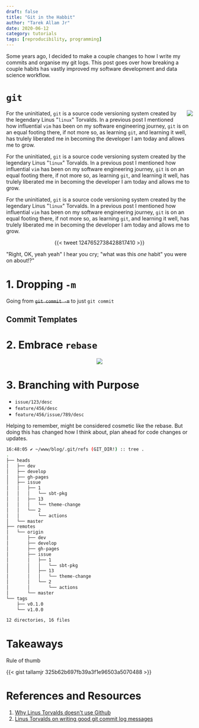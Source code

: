 ```yaml
---
draft: false
title: "Git in the Habbit"
author: "Tarek Allam Jr"
date: 2020-06-12
category: tutorials
tags: [reproducibility, programming]
---
```


Some years ago, I decided to make a couple changes to how I write my commits and organise my git
logs. This post goes over how breaking a couple habits has vastly improved my software development
and data science workflow.

<!--more-->

# <a name="git-intro"></a>`git`

<img src="https://imgs.xkcd.com/comics/git.png" style="float: right;margin: 0px 0px 10px 15px;">

For the uninitiated, `git` is a source code versioning system created by the legendary Linus
"`linux`" Torvalds. In a previous post <INSERT-HERE> I mentioned how influential `vim` has been on
my software engineering journey, `git` is on an equal footing there, if not more so, as learning
`git`, and learning it well, has trulely liberated me in becoming the developer I am today and
allows me to grow.

For the uninitiated, `git` is a source code versioning system created by the legendary Linus
"`linux`" Torvalds. In a previous post <INSERT-HERE> I mentioned how influential `vim` has been on
my software engineering journey, `git` is on an equal footing there, if not more so, as learning
`git`, and learning it well, has trulely liberated me in becoming the developer I am today and
allows me to grow.

For the uninitiated, `git` is a source code versioning system created by the legendary Linus
"`linux`" Torvalds. In a previous post <INSERT-HERE> I mentioned how influential `vim` has been on
my software engineering journey, `git` is on an equal footing there, if not more so, as learning
`git`, and learning it well, has trulely liberated me in becoming the developer I am today and
allows me to grow.

<center>
{{< tweet 1247652738428817410 >}}
</center>

"Right, OK, yeah yeah" I hear you cry; "what was this _one_ habit" you were on about!?"

<a name="dropping-m"></a>
# 1. Dropping `-m`

Going from ~~`git commit -m`~~ to just `git commit`

## <a name="git-intro"></a>Commit Templates

<a name="rebase"></a>
# 2. Embrace `rebase`

<center>
<img src="https://static01.nyt.com/images/2016/08/05/us/05onfire1_xp/05onfire1_xp-articleLarge-v2.jpg?quality=75&auto=webp&disable=upscale">
</center>

<a name="withpurpose"></a>
# 3. Branching with Purpose

* `issue/123/desc`
* `feature/456/desc`
* `feature/456/issue/789/desc`

Helping to remember, might be considered cosmetic like the rebase. But doing this has changed how I
think about, plan ahead for code changes or updates.

```bash
16:48:05 ✔ ~/www/blog/.git/refs (GIT_DIR!) :: tree .
.
├── heads
│   ├── dev
│   ├── develop
│   ├── gh-pages
│   ├── issue
│   │   ├── 1
│   │   │   └── sbt-pkg
│   │   ├── 13
│   │   │   └── theme-change
│   │   └── 2
│   │       └── actions
│   └── master
├── remotes
│   └── origin
│       ├── dev
│       ├── develop
│       ├── gh-pages
│       ├── issue
│       │   ├── 1
│       │   │   └── sbt-pkg
│       │   ├── 13
│       │   │   └── theme-change
│       │   └── 2
│       │       └── actions
│       └── master
└── tags
    ├── v0.1.0
    └── v1.0.0

12 directories, 16 files

```

# <a name="git-intro"></a>Takeaways

Rule of thumb

{{< gist tallamjr 325b62b697fb39a3f1e96503a5070488 >}}



<!-- <embed src="/blog/img/posts/2020-06-12-Breaking-Habits/gitflow-model-tk.pdf" width="800px" height="2100px" /> -->

# References and Resources

<a name="ref1"></a>
1. [Why Linus Torvalds doesn't use Github](https://github.com/torvalds/linux/pull/17#issuecomment-5659933)
<a name="ref2"></a>
2. [Linus Torvalds on writing good git commit log messages](https://github.com/torvalds/subsurface/blob/a48494d2fbed58c751e9b7e8fbff88582f9b2d02/README#L88)
<!-- {{< figure src="/blog/img/posts/2016-11-12-Matlab-R-Julia-Notebooks/newprojectlist.png" class="alignright">}} -->

<!-- - [Scala and SBT Introduction](#scala) -->
<!-- - [SBT-Native-Packager](#native) -->
<!-- - [Docker](#docker) -->

<!-- ```python -->
<!-- print(f"Numpy: {np.__version__}") -->
<!-- ``` -->

<!-- Say if I said something here -->

<!-- ```bash -->
<!-- $ echo "Hello World!" -->
<!-- ``` -->

<!-- ```scala -->
<!-- println("hello") -->
<!-- def somefunction(col: String) -->

<!-- val mate = Int 5 -->
<!-- ``` -->

